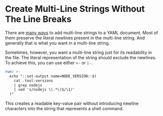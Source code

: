 # Create Multi-Line Strings Without The Line Breaks

There are [many ways](https://stackoverflow.com/a/21699210/535590) to add
multi-line strings to a YAML document. Most of them preserve the literal
newlines present in the multi-line string. And generally that is what you want
in a multi-line string.

Sometimes, however, you want a multi-line string just for its readability in
the file. The literal representation of the string should exclude the newlines.
To achieve this, you can use either `>-` or `|-`.

```yaml
run: >-
  echo "::set-output name=NODE_VERSION::$(
    cat .tool-versions
    | grep nodejs
    | sed 's/nodejs \(.*\)$/\1/'
  )"
```

This creates a readable key-value pair without introducing newline characters
into the string that represents a shell command.
